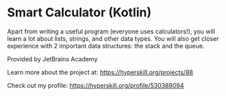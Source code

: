 # Smart Calculator (Kotlin)

Apart from writing a useful program (everyone uses calculators!), you will learn a lot about lists, strings, and other data types. You will also get closer experience with 2 important data structures: the stack and the queue.

Provided by JetBrains Academy

Learn more about the project at:
https://hyperskill.org/projects/88

Check out my profile: https://hyperskill.org/profile/530388094
